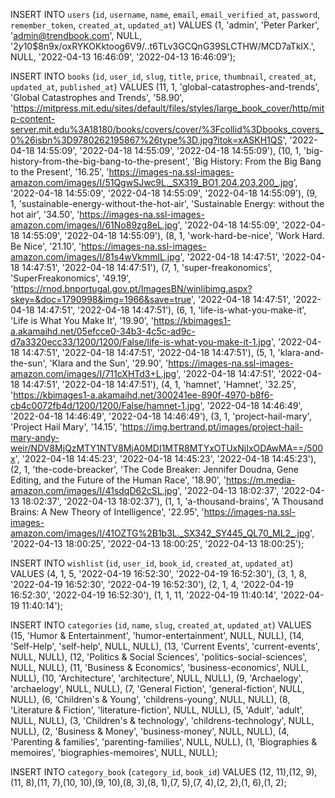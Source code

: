 INSERT INTO `users` (`id`, `username`, `name`, `email`, `email_verified_at`, `password`, `remember_token`, `created_at`, `updated_at`) VALUES
(1, 'admin', 'Peter Parker', 'admin@trendbook.com', NULL, '$2y$10$8n9x/oxRYKOKktoog6V9/..t6TLv3GCQnG39SLCTHW/MCD7aTklX.', NULL, '2022-04-13 16:46:09', '2022-04-13 16:46:09');

INSERT INTO `books` (`id`, `user_id`, `slug`, `title`, `price`, `thumbnail`, `created_at`, `updated_at`, `published_at`) VALUES
(11, 1, 'global-catastrophes-and-trends', 'Global Catastrophes and Trends', '58.90', 'https://mitpress.mit.edu/sites/default/files/styles/large_book_cover/http/mitp-content-server.mit.edu%3A18180/books/covers/cover/%3Fcollid%3Dbooks_covers_0%26isbn%3D9780262195867%26type%3D.jpg?itok=xASKH1QS', '2022-04-18 14:55:09', '2022-04-18 14:55:09', '2022-04-18 14:55:09'),
(10, 1, 'big-history-from-the-big-bang-to-the-present', 'Big History: From the Big Bang to the Present', '16.25', 'https://images-na.ssl-images-amazon.com/images/I/51QgwSJwc9L._SX319_BO1,204,203,200_.jpg', '2022-04-18 14:55:09', '2022-04-18 14:55:09', '2022-04-18 14:55:09'),
(9, 1, 'sustainable-energy-without-the-hot-air', 'Sustainable Energy: without the hot air', '34.50', 'https://images-na.ssl-images-amazon.com/images/I/61No89zg8eL.jpg', '2022-04-18 14:55:09', '2022-04-18 14:55:09', '2022-04-18 14:55:09'),
(8, 1, 'work-hard-be-nice', 'Work Hard. Be Nice', '21.10', 'https://images-na.ssl-images-amazon.com/images/I/81s4wVkmmlL.jpg', '2022-04-18 14:47:51', '2022-04-18 14:47:51', '2022-04-18 14:47:51'),
(7, 1, 'super-freakonomics', 'SuperFreakonomics', '49.19', 'https://rnod.bnportugal.gov.pt/ImagesBN/winlibimg.aspx?skey=&doc=1790998&img=1966&save=true', '2022-04-18 14:47:51', '2022-04-18 14:47:51', '2022-04-18 14:47:51'),
(6, 1, 'life-is-what-you-make-it', 'Life is What You Make It', '19.90', 'https://kbimages1-a.akamaihd.net/05efcce0-34b3-4c5c-ad9c-d7a3320ecc33/1200/1200/False/life-is-what-you-make-it-1.jpg', '2022-04-18 14:47:51', '2022-04-18 14:47:51', '2022-04-18 14:47:51'),
(5, 1, 'klara-and-the-sun', 'Klara and the Sun', '29.90', 'https://images-na.ssl-images-amazon.com/images/I/711cXHTd3+L.jpg', '2022-04-18 14:47:51', '2022-04-18 14:47:51', '2022-04-18 14:47:51'),
(4, 1, 'hamnet', 'Hamnet', '32.25', 'https://kbimages1-a.akamaihd.net/300241ee-890f-4970-b8f6-cb4c0072fb4d/1200/1200/False/hamnet-1.jpg', '2022-04-18 14:46:49', '2022-04-18 14:46:49', '2022-04-18 14:46:49'),
(3, 1, 'project-hail-mary', 'Project Hail Mary', '14.15', 'https://img.bertrand.pt/images/project-hail-mary-andy-weir/NDV8MjQzMTY1NTV8MjA0MDI1MTR8MTYxOTUxNjIxODAwMA==/500x', '2022-04-18 14:45:23', '2022-04-18 14:45:23', '2022-04-18 14:45:23'),
(2, 1, 'the-code-breacker', 'The Code Breaker: Jennifer Doudna, Gene Editing, and the Future of the Human Race', '18.90', 'https://m.media-amazon.com/images/I/41sdqD62cSL.jpg', '2022-04-13 18:02:37', '2022-04-13 18:02:37', '2022-04-13 18:02:37'),
(1, 1, 'a-thousand-brains', 'A Thousand Brains: A New Theory of Intelligence', '22.95', 'https://images-na.ssl-images-amazon.com/images/I/41OZTG%2B1b3L._SX342_SY445_QL70_ML2_.jpg', '2022-04-13 18:00:25', '2022-04-13 18:00:25', '2022-04-13 18:00:25');

INSERT INTO `wishlist` (`id`, `user_id`, `book_id`, `created_at`, `updated_at`) VALUES
(4, 1, 5, '2022-04-19 16:52:30', '2022-04-19 16:52:30'),
(3, 1, 8, '2022-04-19 16:52:30', '2022-04-19 16:52:30'),
(2, 1, 4, '2022-04-19 16:52:30', '2022-04-19 16:52:30'),
(1, 1, 11, '2022-04-19 11:40:14', '2022-04-19 11:40:14');

INSERT INTO `categories` (`id`, `name`, `slug`, `created_at`, `updated_at`) VALUES
(15, 'Humor & Entertainment', 'humor-entertainment', NULL, NULL),
(14, 'Self-Help', 'self-help', NULL, NULL),
(13, 'Current Events', 'current-events', NULL, NULL),
(12, 'Politics & Social Sciences', 'politics-social-sciences', NULL, NULL),
(11, 'Business & Economics', 'business-economics', NULL, NULL),
(10, 'Architecture', 'architecture', NULL, NULL),
(9, 'Archaelogy', 'archaelogy', NULL, NULL),
(7, 'General Fiction', 'general-fiction', NULL, NULL),
(6, 'Children\'s & Young', 'childrens-young', NULL, NULL),
(8, 'Literature & Fiction', 'literature-fiction', NULL, NULL),
(5, 'Adult', 'adult', NULL, NULL),
(3, 'Children\'s & technology', 'childrens-technology', NULL, NULL),
(2, 'Business & Money', 'business-money', NULL, NULL),
(4, 'Parenting & families', 'parenting-families', NULL, NULL),
(1, 'Biographies & memoires', 'biographies-memoires', NULL, NULL);

INSERT INTO `category_book` (`category_id`, `book_id`) VALUES
(12, 11),(12, 9),(11, 8),(11, 7),(10, 10),(9, 10),(8, 3),(8, 1),(7, 5),(7, 4),(2, 2),(1, 6),(1, 2);
